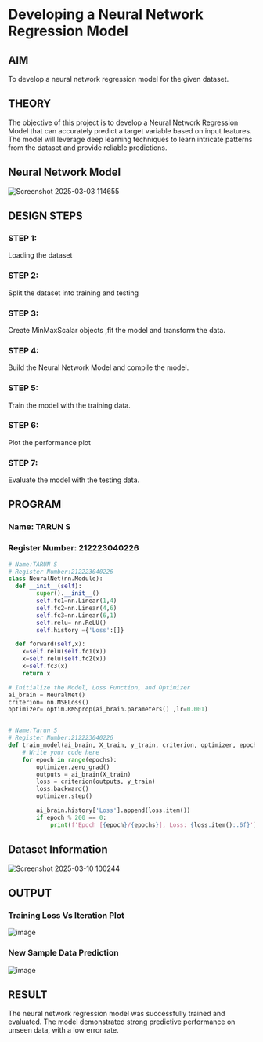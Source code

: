 # Developing a Neural Network Regression Model

## AIM

To develop a neural network regression model for the given dataset.

## THEORY

The objective of this project is to develop a Neural Network Regression Model that can accurately predict a target variable based on input features. The model will leverage deep learning techniques to learn intricate patterns from the dataset and provide reliable predictions.

## Neural Network Model

![Screenshot 2025-03-03 114655](https://github.com/user-attachments/assets/302773ed-6ccf-42d7-9340-193d6e3dbb2c)




## DESIGN STEPS

### STEP 1:

Loading the dataset

### STEP 2:

Split the dataset into training and testing

### STEP 3:

Create MinMaxScalar objects ,fit the model and transform the data.

### STEP 4:

Build the Neural Network Model and compile the model.

### STEP 5:

Train the model with the training data.

### STEP 6:

Plot the performance plot

### STEP 7:

Evaluate the model with the testing data.

## PROGRAM
### Name: TARUN S
### Register Number: 212223040226
```python
# Name:TARUN S
# Register Number:212223040226
class NeuralNet(nn.Module):
  def __init__(self):
        super().__init__()
        self.fc1=nn.Linear(1,4)
        self.fc2=nn.Linear(4,6)
        self.fc3=nn.Linear(6,1)
        self.relu= nn.ReLU()
        self.history ={'Loss':[]}

  def forward(self,x):
    x=self.relu(self.fc1(x))
    x=self.relu(self.fc2(x))
    x=self.fc3(x)
    return x

# Initialize the Model, Loss Function, and Optimizer
ai_brain = NeuralNet()
criterion= nn.MSELoss()
optimizer= optim.RMSprop(ai_brain.parameters() ,lr=0.001)


# Name:Tarun S
# Register Number:212223040226
def train_model(ai_brain, X_train, y_train, criterion, optimizer, epochs=3000):
    # Write your code here
    for epoch in range(epochs):
        optimizer.zero_grad()
        outputs = ai_brain(X_train)
        loss = criterion(outputs, y_train)
        loss.backward()
        optimizer.step()

        ai_brain.history['Loss'].append(loss.item())
        if epoch % 200 == 0:
            print(f'Epoch [{epoch}/{epochs}], Loss: {loss.item():.6f}')

```
## Dataset Information

![Screenshot 2025-03-10 100244](https://github.com/user-attachments/assets/dbf7920b-a997-420c-96af-9b6b16e4d656)



## OUTPUT

### Training Loss Vs Iteration Plot

![image](https://github.com/user-attachments/assets/71723a8d-4144-4ef4-88e3-c59e28a56904)



### New Sample Data Prediction

![image](https://github.com/user-attachments/assets/dbfb80cd-1efb-4794-a508-e54a306d6869)




## RESULT
The neural network regression model was successfully trained and evaluated. The model demonstrated strong predictive performance on unseen data, with a low error rate.
